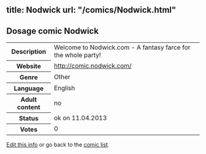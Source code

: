title: Nodwick
url: "/comics/Nodwick.html"
---
Dosage comic Nodwick
-----------------------------------------

<table class="comicinfo">
<tr>
<th>Description</th><td>Welcome to Nodwick.com - A fantasy farce for the whole party!</td>
</tr>
<tr>
<th>Website</th><td><a href="http://comic.nodwick.com/">http://comic.nodwick.com/</a></td>
</tr>
<tr>
<th>Genre</th><td>Other</td>
</tr>
<tr>
<th>Language</th><td>English</td>
</tr>
<tr>
<th>Adult content</th><td>no</td>
</tr>
<tr>
<th>Status</th><td>ok on 11.04.2013</td>
</tr>
<tr>
<th>Votes</th><td>0</div></td>
</tr>
</table>

[Edit this info](/comics/Nodwick_edit.html) or go back to the [comic list](../comic-index.html).
